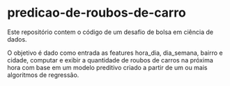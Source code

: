 # predicao-de-roubos-de-carro
Este repositório contem o código de um desafio de bolsa em ciência de dados.

O objetivo é dado como entrada as features hora_dia, dia_semana, bairro e cidade, computar e exibir a quantidade de roubos de carros na próxima hora com base em um modelo preditivo criado a partir de um ou mais algoritmos de regressão.
